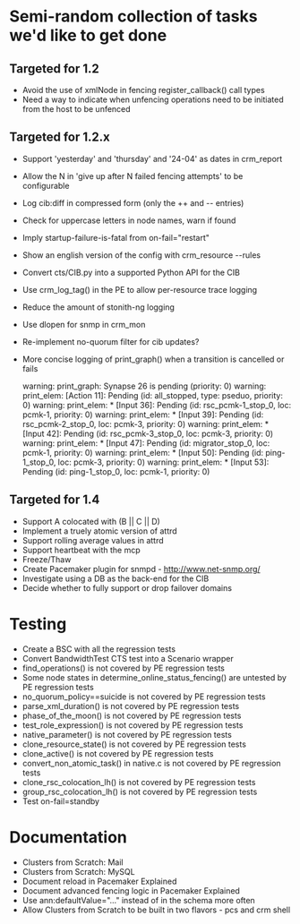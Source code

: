 # Semi-random collection of tasks we'd like to get done

## Targeted for 1.2
- Avoid the use of xmlNode in fencing register_callback() call types
- Need a way to indicate when unfencing operations need to be initiated from the host to be unfenced

## Targeted for 1.2.x

- Support 'yesterday' and 'thursday' and '24-04' as dates in crm_report 
- Allow the N in 'give up after N failed fencing attempts' to be configurable 
- Log cib:diff in compressed form (only the ++ and -- entries)  
- Check for uppercase letters in node names, warn if found
- Imply startup-failure-is-fatal from on-fail="restart" 
- Show an english version of the config with crm_resource --rules
- Convert cts/CIB.py into a supported Python API for the CIB
- Use crm_log_tag() in the PE to allow per-resource trace logging
- Reduce the amount of stonith-ng logging
- Use dlopen for snmp in crm_mon
- Re-implement no-quorum filter for cib updates?
- More concise logging of print_graph() when a transition is cancelled or fails

    warning: print_graph: Synapse 26 is pending (priority: 0)
    warning: print_elem:     [Action 11]: Pending (id: all_stopped, type: pseduo, priority: 0)
    warning: print_elem:      * [Input 36]: Pending (id: rsc_pcmk-1_stop_0, loc: pcmk-1, priority: 0)
    warning: print_elem:      * [Input 39]: Pending (id: rsc_pcmk-2_stop_0, loc: pcmk-3, priority: 0)
    warning: print_elem:      * [Input 42]: Pending (id: rsc_pcmk-3_stop_0, loc: pcmk-3, priority: 0)
    warning: print_elem:      * [Input 47]: Pending (id: migrator_stop_0, loc: pcmk-1, priority: 0)
    warning: print_elem:      * [Input 50]: Pending (id: ping-1_stop_0, loc: pcmk-3, priority: 0)
    warning: print_elem:      * [Input 53]: Pending (id: ping-1_stop_0, loc: pcmk-1, priority: 0)


## Targeted for 1.4

- Support A colocated with (B || C || D)
- Implement a truely atomic version of attrd
- Support rolling average values in attrd
- Support heartbeat with the mcp
- Freeze/Thaw
- Create Pacemaker plugin for snmpd - http://www.net-snmp.org/
- Investigate using a DB as the back-end for the CIB
- Decide whether to fully support or drop failover domains

# Testing
- Create a BSC with all the regression tests
- Convert BandwidthTest CTS test into a Scenario wrapper
- find_operations() is not covered by PE regression tests
- Some node states in determine_online_status_fencing() are untested by PE regression tests
- no_quorum_policy==suicide is not covered by PE regression tests
- parse_xml_duration() is not covered by PE regression tests
- phase_of_the_moon() is not covered by PE regression tests
- test_role_expression() is not covered by PE regression tests
- native_parameter() is not covered by PE regression tests
- clone_resource_state() is not covered by PE regression tests
- clone_active() is not covered by PE regression tests
- convert_non_atomic_task() in native.c is not covered by PE regression tests
- clone_rsc_colocation_lh() is not covered by PE regression tests
- group_rsc_colocation_lh() is not covered by PE regression tests
- Test on-fail=standby

# Documentation
- Clusters from Scratch: Mail
- Clusters from Scratch: MySQL
- Document reload in Pacemaker Explained
- Document advanced fencing logic in Pacemaker Explained
- Use ann:defaultValue="..." instead of <optional> in the schema more often
- Allow Clusters from Scratch to be built in two flavors - pcs and crm shell
